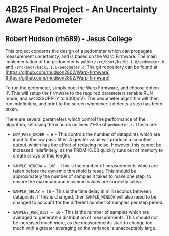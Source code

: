 # 4B25 Final Project - An Uncertainty Aware Pedometer
## Robert Hudson (rh689) - Jesus College

This project concerns the design of a pedometer which can propagate measurement uncertainty, and is based on the Warp Firmware. The main implementation of the pedometer is within `/src/boot/ksdk1.1.0/pedometer.h` and `/src/boot/ksdk1.1.0/pedometer.c`. The git repository can be found at [https://github.com/rhudson2802/Warp-firmware](https://github.com/rhudson2802/Warp-firmware)

To run the pedometer, simply boot the Warp Firmware, and choose option 'l'. This will setup the firmware to the required parameters (enable RUN mode, and set SSSUPPLY to 3000mV). The pedometer algorithm will then run indefinitely, and print to the screen whenever it detects a step has been taken.

There are several parameters which control the performance of the algorithm, set using the macros on lines 21-25 of `pedometer.c`. These are:

- `LOW_PASS_ORDER = 6` - This controls the number of datapoints which are input to the low pass filter. A greater value will produce a smoother output, which has the effect of reducing noise. However, this cannot be increased indefinitely, as the FRDM-KL03 quickly runs out of memory to create arrays of this length.

- `SAMPLE_WINDOW = 100` - This is the number of measurements which are taken before the dynamic threshold is reset. This should be approximately the number of samples it takes to make one step, to ensure the maximum and minimum values are correctly taken.

- `SAMPLE_DELAY = 10` - This is the time delay in milliseconds between datapoints. If this is changed, then `SAMPLE_WINDOW` will also need to be changed to account for the different number of samples per step period.

- `SAMPLES_PER_DIST = 10` - This is the number of samples which are averaged to generate a distribution of measurements. This should not be increased much more, as the measurements start to change too much with a greater averaging so the variance is unacceptably large.